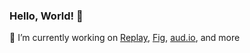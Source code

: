### Hello, World! 👋

<!--
**sachaker/sachaker** is a ✨ _special_ ✨ repository because its `README.md` (this file) appears on your GitHub profile.

Here are some ideas to get you started:

- 🔭 I’m currently working on [Replay](https:///www.joinreplay.com), [Fig](http://fig.finance), [aud.io](https://audioapp.co), and more :)
- 🌱 I’m currently learning ...
- 👯 I’m looking to collaborate on ...
- 🤔 I’m looking for help with ...
- 💬 Ask me about ...
- 📫 How to reach me: ...
- 😄 Pronouns: ...
- ⚡ Fun fact: ...
-->
🔭 I’m currently working on [Replay](www.joinreplay.com), [Fig](http://fig.finance), [aud.io](https://audioapp.co), and more

